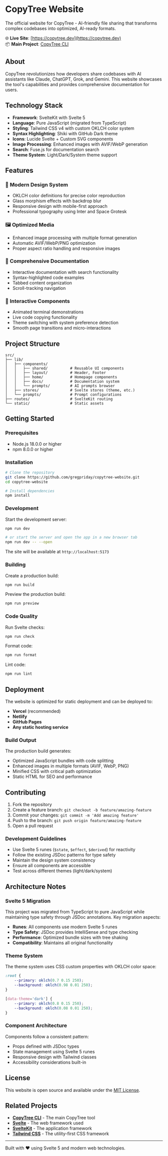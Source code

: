 # CopyTree Website

The official website for CopyTree - AI-friendly file sharing that transforms complex codebases into optimized, AI-ready formats.

🌐 **Live Site**: [https://copytree.dev](https://copytree.dev)  
📦 **Main Project**: [CopyTree CLI](https://github.com/gregpriday/copytree)

## About

CopyTree revolutionizes how developers share codebases with AI assistants like Claude, ChatGPT, Grok, and Gemini. This website showcases the tool's capabilities and provides comprehensive documentation for users.

## Technology Stack

- **Framework**: SvelteKit with Svelte 5
- **Language**: Pure JavaScript (migrated from TypeScript)
- **Styling**: Tailwind CSS v4 with custom OKLCH color system
- **Syntax Highlighting**: Shiki with GitHub Dark theme
- **Icons**: Lucide Svelte + Custom SVG components
- **Image Processing**: Enhanced images with AVIF/WebP generation
- **Search**: Fuse.js for documentation search
- **Theme System**: Light/Dark/System theme support

## Features

### 🎨 **Modern Design System**

- OKLCH color definitions for precise color reproduction
- Glass morphism effects with backdrop blur
- Responsive design with mobile-first approach
- Professional typography using Inter and Space Grotesk

### 🖼️ **Optimized Media**

- Enhanced image processing with multiple format generation
- Automatic AVIF/WebP/PNG optimization
- Proper aspect ratio handling and responsive images

### 📝 **Comprehensive Documentation**

- Interactive documentation with search functionality
- Syntax-highlighted code examples
- Tabbed content organization
- Scroll-tracking navigation

### 🎯 **Interactive Components**

- Animated terminal demonstrations
- Live code copying functionality
- Theme switching with system preference detection
- Smooth page transitions and micro-interactions

## Project Structure

```
src/
├── lib/
│   ├── components/
│   │   ├── shared/          # Reusable UI components
│   │   ├── layout/          # Header, Footer
│   │   ├── home/            # Homepage components
│   │   ├── docs/            # Documentation system
│   │   └── prompts/         # AI prompts browser
│   ├── stores/              # Svelte stores (theme, etc.)
│   └── prompts/             # Prompt configurations
├── routes/                  # SvelteKit routing
└── static/                  # Static assets
```

## Getting Started

### Prerequisites

- Node.js 18.0.0 or higher
- npm 8.0.0 or higher

### Installation

```bash
# Clone the repository
git clone https://github.com/gregpriday/copytree-website.git
cd copytree-website

# Install dependencies
npm install
```

### Development

Start the development server:

```bash
npm run dev

# or start the server and open the app in a new browser tab
npm run dev -- --open
```

The site will be available at `http://localhost:5173`

### Building

Create a production build:

```bash
npm run build
```

Preview the production build:

```bash
npm run preview
```

### Code Quality

Run Svelte checks:

```bash
npm run check
```

Format code:

```bash
npm run format
```

Lint code:

```bash
npm run lint
```

## Deployment

The website is optimized for static deployment and can be deployed to:

- **Vercel** (recommended)
- **Netlify**
- **GitHub Pages**
- **Any static hosting service**

### Build Output

The production build generates:

- Optimized JavaScript bundles with code splitting
- Enhanced images in multiple formats (AVIF, WebP, PNG)
- Minified CSS with critical path optimization
- Static HTML for SEO and performance

## Contributing

1. Fork the repository
2. Create a feature branch: `git checkout -b feature/amazing-feature`
3. Commit your changes: `git commit -m 'Add amazing feature'`
4. Push to the branch: `git push origin feature/amazing-feature`
5. Open a pull request

### Development Guidelines

- Use Svelte 5 runes (`$state`, `$effect`, `$derived`) for reactivity
- Follow the existing JSDoc patterns for type safety
- Maintain the design system consistency
- Ensure all components are accessible
- Test across different themes (light/dark/system)

## Architecture Notes

### Svelte 5 Migration

This project was migrated from TypeScript to pure JavaScript while maintaining type safety through JSDoc annotations. Key migration aspects:

- **Runes**: All components use modern Svelte 5 runes
- **Type Safety**: JSDoc provides IntelliSense and type checking
- **Performance**: Optimized bundle sizes with tree shaking
- **Compatibility**: Maintains all original functionality

### Theme System

The theme system uses CSS custom properties with OKLCH color space:

```css
:root {
	--primary: oklch(0.7 0.15 250);
	--background: oklch(0.98 0.01 250);
}

[data-theme='dark'] {
	--primary: oklch(0.8 0.15 250);
	--background: oklch(0.08 0.01 250);
}
```

### Component Architecture

Components follow a consistent pattern:

- Props defined with JSDoc types
- State management using Svelte 5 runes
- Responsive design with Tailwind classes
- Accessibility considerations built-in

## License

This website is open source and available under the [MIT License](LICENSE).

## Related Projects

- **[CopyTree CLI](https://github.com/gregpriday/copytree)** - The main CopyTree tool
- **[Svelte](https://svelte.dev)** - The web framework used
- **[SvelteKit](https://kit.svelte.dev)** - The application framework
- **[Tailwind CSS](https://tailwindcss.com)** - The utility-first CSS framework

---

Built with ❤️ using Svelte 5 and modern web technologies.
